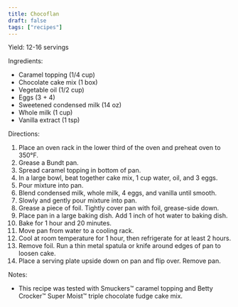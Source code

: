 ```yaml
---
title: Chocoflan
draft: false
tags: ["recipes"]
---
```


Yield: 12-16 servings

Ingredients:
- Caramel topping (1/4 cup)
- Chocolate cake mix (1 box)
- Vegetable oil (1/2 cup)
- Eggs (3 + 4)
- Sweetened condensed milk (14 oz)
- Whole milk (1 cup)
- Vanilla extract (1 tsp)

Directions:
1) Place an oven rack in the lower third of the oven and preheat oven to 350°F.
2) Grease a Bundt pan.
3) Spread caramel topping in bottom of pan.
4) In a large bowl, beat together cake mix, 1 cup water, oil, and 3 eggs.
5) Pour mixture into pan.
6) Blend condensed milk, whole milk, 4 eggs, and vanilla until smooth.
7) Slowly and gently pour mixture into pan.
8) Grease a piece of foil. Tightly cover pan with foil, grease-side down.
9) Place pan in a large baking dish. Add 1 inch of hot water to baking dish.
10) Bake for 1 hour and 20 minutes.
11) Move pan from water to a cooling rack.
12) Cool at room temperature for 1 hour, then refrigerate for at least 2 hours.
13) Remove foil. Run a thin metal spatula or knife around edges of pan to loosen cake.
14) Place a serving plate upside down on pan and flip over. Remove pan.

Notes:
- This recipe was tested with Smuckers™ caramel topping and Betty Crocker™ Super Moist™ triple chocolate fudge cake mix.
